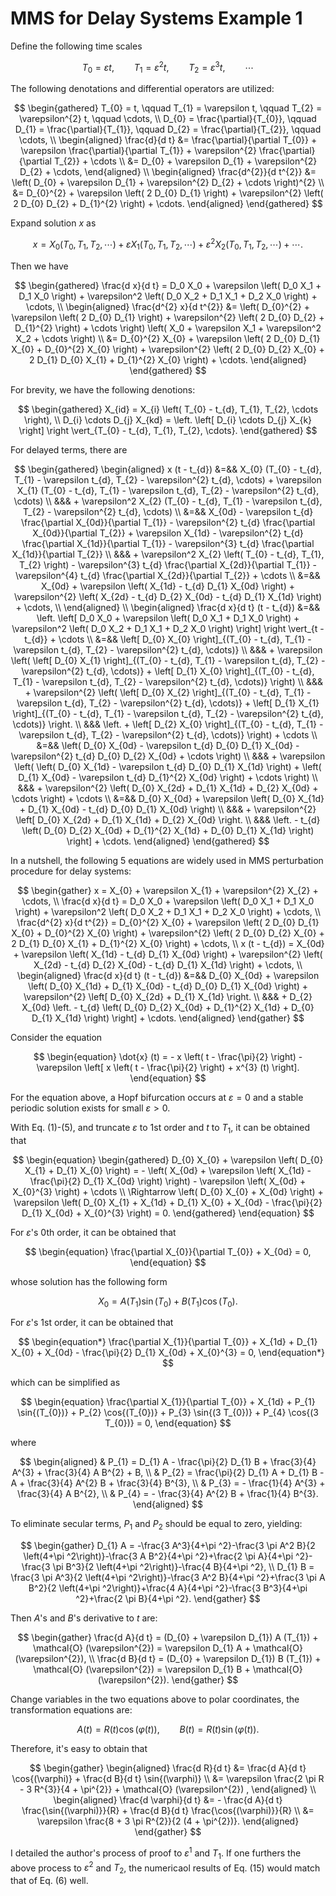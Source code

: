 <!--
 * @Author: CTC 2801320287@qq.com
 * @Date: 2024-04-11 20:56:54
 * @LastEditors: CTC 2801320287@qq.com
 * @LastEditTime: 2024-04-25 22:12:07
 * @Description: 
 * 
 * Copyright (c) 2024 by ${git_name_email}, All Rights Reserved. 
-->
# MMS for Delay Systems Example 1

Define the following time scales

$$
\begin{equation*}
    T_{0} = \varepsilon t, \qquad T_{1} = \varepsilon^{2} t, \qquad T_{2} = \varepsilon^{3} t, \qquad \cdots
\end{equation*}
$$

The following denotations and differential operators are utilized:

$$
\begin{gathered}
    T_{0} = t, \qquad T_{1} = \varepsilon t, \qquad T_{2} = \varepsilon^{2} t, \qquad \cdots, \\
    D_{0} = \frac{\partial}{T_{0}}, \qquad D_{1} = \frac{\partial}{T_{1}}, \qquad D_{2} = \frac{\partial}{T_{2}}, \qquad \cdots, \\
    \begin{aligned}
        \frac{d}{d t} &= \frac{\partial}{\partial T_{0}} + \varepsilon \frac{\partial}{\partial T_{1}} + \varepsilon^{2} \frac{\partial}{\partial T_{2}} + \cdots \\
        &= D_{0} + \varepsilon D_{1} + \varepsilon^{2} D_{2} + \cdots,
    \end{aligned} \\
    \begin{aligned}
        \frac{d^{2}}{d t^{2}} &= \left( D_{0} + \varepsilon D_{1} + \varepsilon^{2} D_{2} + \cdots \right)^{2} \\
        &= D_{0}^{2} + \varepsilon \left( 2 D_{0} D_{1} \right) + \varepsilon^{2} \left( 2 D_{0} D_{2} + D_{1}^{2} \right) + \cdots.
    \end{aligned}
\end{gathered}
$$

Expand solution $x$ as

$$
x = X_0 (T_0, T_1, T_2, \cdots) + \varepsilon X_1 (T_0, T_1, T_2, \cdots) + \varepsilon^2 X_2 (T_0, T_1, T_2, \cdots) + \cdots.
$$

Then we have

$$
\begin{gathered}
    \frac{d x}{d t} = D_0 X_0 + \varepsilon \left( D_0 X_1 + D_1 X_0 \right) + \varepsilon^2 \left( D_0 X_2 + D_1 X_1 + D_2 X_0 \right) + \cdots, \\
    \begin{aligned}
        \frac{d^{2} x}{d t^{2}} &= \left( D_{0}^{2} + \varepsilon \left( 2 D_{0} D_{1} \right) + \varepsilon^{2} \left( 2 D_{0} D_{2} + D_{1}^{2} \right) + \cdots \right) \left( X_0 + \varepsilon X_1 + \varepsilon^2 X_2 + \cdots \right) \\
        &= D_{0}^{2} X_{0} + \varepsilon \left( 2 D_{0} D_{1} X_{0} + D_{0}^{2} X_{0} \right) + \varepsilon^{2} \left( 2 D_{0} D_{2} X_{0} + 2 D_{1} D_{0} X_{1} + D_{1}^{2} X_{0} \right) + \cdots.
    \end{aligned}
\end{gathered}
$$

For brevity, we have the following denotions:

$$
\begin{gathered}
    X_{id} = X_{i} \left( T_{0} - t_{d}, T_{1}, T_{2}, \cdots \right), \\
    D_{i} \cdots D_{j} X_{kd} = \left. \left[ D_{i} \cdots D_{j} X_{k} \right] \right \vert_{T_{0} - t_{d}, T_{1}, T_{2}, \cdots}.
\end{gathered}
$$

For delayed terms, there are

$$
\begin{gathered}
    \begin{aligned}
        x (t - t_{d}) &=&& X_{0} (T_{0} - t_{d}, T_{1} - \varepsilon t_{d}, T_{2} - \varepsilon^{2} t_{d}, \cdots) + \varepsilon X_{1} (T_{0} - t_{d}, T_{1} - \varepsilon t_{d}, T_{2} - \varepsilon^{2} t_{d}, \cdots) \\
        &&& + \varepsilon^2 X_{2} (T_{0} - t_{d}, T_{1} - \varepsilon t_{d}, T_{2} - \varepsilon^{2} t_{d}, \cdots) \\
        &=&& X_{0d} - \varepsilon t_{d} \frac{\partial X_{0d}}{\partial T_{1}} - \varepsilon^{2} t_{d} \frac{\partial X_{0d}}{\partial T_{2}} + \varepsilon X_{1d} - \varepsilon^{2} t_{d} \frac{\partial X_{1d}}{\partial T_{1}} - \varepsilon^{3} t_{d} \frac{\partial X_{1d}}{\partial T_{2}} \\
        &&& + \varepsilon^2 X_{2} \left( T_{0} - t_{d}, T_{1}, T_{2} \right) - \varepsilon^{3} t_{d} \frac{\partial X_{2d}}{\partial T_{1}} - \varepsilon^{4} t_{d} \frac{\partial X_{2d}}{\partial T_{2}} + \cdots \\
        &=&& X_{0d} + \varepsilon \left( X_{1d} - t_{d} D_{1} X_{0d} \right) + \varepsilon^{2} \left( X_{2d} - t_{d} D_{2} X_{0d} - t_{d} D_{1} X_{1d} \right) + \cdots, \\
    \end{aligned} \\
    \begin{aligned}
        \frac{d x}{d t} (t - t_{d}) &=&& \left. \left[ D_0 X_0 + \varepsilon \left( D_0 X_1 + D_1 X_0 \right) + \varepsilon^2 \left( D_0 X_2 + D_1 X_1 + D_2 X_0 \right) \right] \right \vert_{t - t_{d}} + \cdots \\
        &=&& \left[ D_{0} X_{0} \right]_{(T_{0} - t_{d}, T_{1} - \varepsilon t_{d}, T_{2} - \varepsilon^{2} t_{d}, \cdots)} \\
        &&& + \varepsilon \left( \left[ D_{0} X_{1} \right]_{(T_{0} - t_{d}, T_{1} - \varepsilon t_{d}, T_{2} - \varepsilon^{2} t_{d}, \cdots)} + \left[ D_{1} X_{0} \right]_{(T_{0} - t_{d}, T_{1} - \varepsilon t_{d}, T_{2} - \varepsilon^{2} t_{d}, \cdots)} \right) \\
        &&& + \varepsilon^{2} \left( \left[ D_{0} X_{2} \right]_{(T_{0} - t_{d}, T_{1} - \varepsilon t_{d}, T_{2} - \varepsilon^{2} t_{d}, \cdots)} + \left[ D_{1} X_{1} \right]_{(T_{0} - t_{d}, T_{1} - \varepsilon t_{d}, T_{2} - \varepsilon^{2} t_{d}, \cdots)} \right. \\
        &&& \left. + \left[ D_{2} X_{0} \right]_{(T_{0} - t_{d}, T_{1} - \varepsilon t_{d}, T_{2} - \varepsilon^{2} t_{d}, \cdots)} \right) + \cdots \\
        &=&& \left( D_{0} X_{0d} - \varepsilon t_{d} D_{0} D_{1} X_{0d} - \varepsilon^{2} t_{d} D_{0} D_{2} X_{0d} + \cdots \right) \\
        &&& + \varepsilon \left( \left( D_{0} X_{1d} - \varepsilon t_{d} D_{0} D_{1} X_{1d} \right) + \left( D_{1} X_{0d} - \varepsilon t_{d} D_{1}^{2} X_{0d} \right) + \cdots \right) \\
        &&& + \varepsilon^{2} \left( D_{0} X_{2d} + D_{1} X_{1d} + D_{2} X_{0d} + \cdots \right) + \cdots \\
        &=&& D_{0} X_{0d} + \varepsilon \left( D_{0} X_{1d} + D_{1} X_{0d} - t_{d} D_{0} D_{1} X_{0d} \right) \\
        &&& + \varepsilon^{2} \left[ D_{0} X_{2d} + D_{1} X_{1d} + D_{2} X_{0d} \right. \\
        &&& \left. - t_{d} \left( D_{0} D_{2} X_{0d} + D_{1}^{2} X_{1d} + D_{0} D_{1} X_{1d} \right) \right] + \cdots.
    \end{aligned}
\end{gathered}
$$

In a nutshell, the following 5 equations are widely used in MMS perturbation procedure for delay systems:

$$
\begin{gather}
    x = X_{0} + \varepsilon X_{1} + \varepsilon^{2} X_{2} + \cdots, \\
    \frac{d x}{d t} = D_0 X_0 + \varepsilon \left( D_0 X_1 + D_1 X_0 \right) + \varepsilon^2 \left( D_0 X_2 + D_1 X_1 + D_2 X_0 \right) + \cdots, \\
    \frac{d^{2} x}{d t^{2}} = D_{0}^{2} X_{0} + \varepsilon \left( 2 D_{0} D_{1} X_{0} + D_{0}^{2} X_{0} \right) + \varepsilon^{2} \left( 2 D_{0} D_{2} X_{0} + 2 D_{1} D_{0} X_{1} + D_{1}^{2} X_{0} \right) + \cdots, \\
    x (t - t_{d}) = X_{0d} + \varepsilon \left( X_{1d} - t_{d} D_{1} X_{0d} \right) + \varepsilon^{2} \left( X_{2d} - t_{d} D_{2} X_{0d} - t_{d} D_{1} X_{1d} \right) + \cdots, \\
    \begin{aligned}
        \frac{d x}{d t} (t - t_{d}) &=&& D_{0} X_{0d} + \varepsilon \left( D_{0} X_{1d} + D_{1} X_{0d} - t_{d} D_{0} D_{1} X_{0d} \right) + \varepsilon^{2} \left[ D_{0} X_{2d} + D_{1} X_{1d} \right. \\
        &&& + D_{2} X_{0d} \left. - t_{d} \left( D_{0} D_{2} X_{0d} + D_{1}^{2} X_{1d} + D_{0} D_{1} X_{1d} \right) \right] + \cdots.
    \end{aligned}
\end{gather}
$$

Consider the equation

$$
\begin{equation}
    \dot{x} (t) = - x \left( t - \frac{\pi}{2} \right) - \varepsilon \left[ x \left( t - \frac{\pi}{2} \right) + x^{3} (t) \right].
\end{equation}
$$

For the equation above, a Hopf bifurcation occurs at $\varepsilon = 0$ and a stable periodic solution exists for small $\varepsilon > 0$.

With Eq. (1)-(5), and truncate $\varepsilon$ to 1st order and $t$ to $T_{1}$, it can be obtained that

$$
\begin{equation}
    \begin{gathered}
        D_{0} X_{0} + \varepsilon \left( D_{0} X_{1} + D_{1} X_{0} \right) = - \left( X_{0d} + \varepsilon \left( X_{1d} - \frac{\pi}{2} D_{1} X_{0d} \right) \right) - \varepsilon \left( X_{0d} + X_{0}^{3} \right) + \cdots \\
        \Rightarrow \left( D_{0} X_{0} + X_{0d} \right) + \varepsilon \left( D_{0} X_{1} + X_{1d} + D_{1} X_{0} + X_{0d} - \frac{\pi}{2} D_{1} X_{0d} + X_{0}^{3} \right) = 0.
    \end{gathered}
\end{equation}
$$

For $\varepsilon$'s 0th order, it can be obtained that

$$
\begin{equation}
    \frac{\partial X_{0}}{\partial T_{0}} + X_{0d} = 0,
\end{equation}
$$

whose solution has the following form

$$
\begin{equation}
    X_{0} = A(T_{1}) \sin{(T_{0})} + B(T_{1}) \cos{(T_{0})}.
\end{equation}
$$

For $\varepsilon$'s 1st order, it can be obtained that

$$
\begin{equation*}
    \frac{\partial X_{1}}{\partial T_{0}} + X_{1d} + D_{1} X_{0} + X_{0d} - \frac{\pi}{2} D_{1} X_{0d} + X_{0}^{3} = 0,
\end{equation*}
$$

which can be simplified as

$$
\begin{equation}
    \frac{\partial X_{1}}{\partial T_{0}} + X_{1d} + P_{1} \sin{(T_{0})} + P_{2} \cos{(T_{0})} + P_{3} \sin{(3 T_{0})} + P_{4} \cos{(3 T_{0})} = 0,
\end{equation}
$$

where

$$
\begin{aligned}
    & P_{1} = D_{1} A - \frac{\pi}{2} D_{1} B + \frac{3}{4} A^{3} + \frac{3}{4} A B^{2} + B, \\
    & P_{2} = \frac{\pi}{2} D_{1} A + D_{1} B - A + \frac{3}{4} A^{2} B + \frac{3}{4} B^{3}, \\
    & P_{3} =  - \frac{1}{4} A^{3} + \frac{3}{4} A B^{2}, \\
    & P_{4} = - \frac{3}{4} A^{2} B + \frac{1}{4} B^{3}.
\end{aligned}
$$

To eliminate secular terms, $P_{1}$ and $P_{2}$ should be equal to zero, yielding:

$$
\begin{gather}
    D_{1} A = -\frac{3 A^3}{4+\pi ^2}-\frac{3 \pi  A^2 B}{2 \left(4+\pi
   ^2\right)}-\frac{3 A B^2}{4+\pi ^2}+\frac{2 \pi  A}{4+\pi
   ^2}-\frac{3 \pi  B^3}{2 \left(4+\pi ^2\right)}-\frac{4
   B}{4+\pi ^2}, \\
   D_{1} B = \frac{3 \pi  A^3}{2 \left(4+\pi ^2\right)}-\frac{3 A^2 B}{4+\pi
   ^2}+\frac{3 \pi  A B^2}{2 \left(4+\pi ^2\right)}+\frac{4
   A}{4+\pi ^2}-\frac{3 B^3}{4+\pi ^2}+\frac{2 \pi  B}{4+\pi ^2}.
\end{gather}
$$

Then $A$'s and $B$'s derivative to $t$ are:

$$
\begin{gather}
    \frac{d A}{d t} = (D_{0} + \varepsilon D_{1}) A (T_{1}) + \mathcal{O} (\varepsilon^{2}) = \varepsilon D_{1} A + \mathcal{O} (\varepsilon^{2}), \\
    \frac{d B}{d t} = (D_{0} + \varepsilon D_{1}) B (T_{1}) + \mathcal{O} (\varepsilon^{2}) = \varepsilon D_{1} B + \mathcal{O} (\varepsilon^{2}).
\end{gather}
$$

Change variables in the two equations above to polar coordinates, the transformation equations are:

$$
A (t) = R (t) \cos{(\varphi (t))}, \qquad B (t) = R (t) \sin{(\varphi (t))}.
$$

Therefore, it's easy to obtain that

$$
\begin{gather}
    \begin{aligned}
        \frac{d R}{d t} &= \frac{d A}{d t} \cos{(\varphi)} + \frac{d B}{d t} \sin{(\varphi)} \\
        &= \varepsilon \frac{2 \pi R - 3 R^{3}}{4 + \pi^{2}} + \mathcal{O} (\varepsilon^{2}) ,
    \end{aligned} \\
    \begin{aligned}
        \frac{d \varphi}{d t} &= - \frac{d A}{d t} \frac{\sin{(\varphi)}}{R} + \frac{d B}{d t} \frac{\cos{(\varphi)}}{R} \\
        &= \varepsilon \frac{8 + 3 \pi R^{2}}{2 (4 + \pi^{2})}.
    \end{aligned}
\end{gather}
$$

I detailed the author's process of proof to $\varepsilon^{1}$ and $T_{1}$. If one furthers the above process to $\varepsilon^{2}$ and $T_{2}$, the numericaol results of Eq. (15) would match that of Eq. (6) well.
